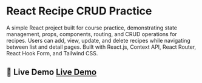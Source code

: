 # React Recipe CRUD Practice

A simple React project built for course practice, demonstrating state management, props, components, routing, and CRUD operations for recipes. Users can add, view, update, and delete recipes while navigating between list and detail pages. Built with React.js, Context API, React Router, React Hook Form, and Tailwind CSS.

## 🔗 Live Demo [Live Demo](https://react-recipe-crud-app.netlify.app//)
